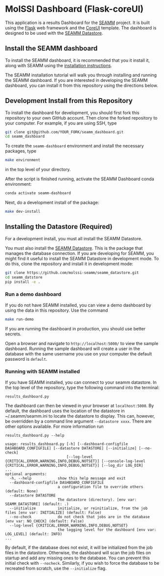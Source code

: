 # MolSSI Dashboard (Flask-coreUI)
This application is a results Dashboard for the [SEAMM](https://molssi-seamm.github.io/) project. It is built using the [Flask](https://flask.palletsprojects.com/en/1.1.x/) web framework and the [CoreUI](https://coreui.io/) template. The dashboard is designed to be used with the [SEAMM Datastore](https://github.com/molssi-seamm/seamm_datastore).

## Install the SEAMM dashboard

To install the SEAMM dashboard, it is recommended that you it install it, along with SEAMM using the [installation instructions](https://molssi-seamm.github.io/getting_started/installation/index.html).

The SEAMM installation tutorial will walk you through installing and running the SEAMM dashboard. If you are interested in developing the SEAMM dashboard, you can install it from this repository using the directions below.

## Development Install from this Repository

To install the dashboard for development, you should first fork this repository to your own GitHub account. Then clone the forked repository to your computer. For example, if you are using SSH, type

~~~bash
git clone git@github.com/YOUR_FORK/seamm_dashboard.git
cd seamm_dashboard
~~~

To create the `seamm-dashboard` environment and install the necessary packages, type

~~~bash
make environment
~~~

in the top level of your directory.

After the script is finished running, activate the SEAMM Dashboard conda environment:

~~~bash
conda activate seamm-dashboard
~~~

Next, do a development install of the package:

~~~bash
make dev-install
~~~

## Installing the Datastore (Required)

For a development install, you must all install the SEAMM Datastore.

You must also install the [SEAMM Datastore](https://github.com/molssi-seamm/seamm_datastore). This is the package that manages the database connection. If you are developing for SEAMM, you might find it useful to install the SEAMM Datastore in development mode. To do this, clone the repository and install it in development mode:

~~~bash
git clone https://github.com/molssi-seamm/seamm_datastore.git
cd seamm_datstore
pip install -e .
~~~

### Run a demo dashboard

If you do not have SEAMM installed, you can view a demo dashboard by using the data in this repository. Use the command

```bash
make run-demo
```

If you are running the dashboard in production, you should use better secrets.

Open a browser and navigate to `http://localhost:5000/` to  view the sample dashboard. Running the sample dashboard will create a user in the database with the same username you use on your computer the default password is `default`.

### Running with SEAMM installed

If you have SEAMM installed, you can connect to your seamm datastore. In the top level of the repository, type the following command into the terminal:

```
results_dashboard.py
```

The dashboard can then be viewed in your browser at `localhost:5000`. By default, the dashboard uses the location of the datastore in ~/.seamm/seamm.ini to locate the datastore to display. This can, however, be overridden by a command line argument `--datastore xxxx`. There are other options available. For more information run

```
results_dashboard.py --help

usage: results_dashboard.py [-h] [--dashboard-configfile DASHBOARD_CONFIGFILE] [--datastore DATASTORE] [--initialize] [--no-check]
                            [--log-level {CRITICAL,ERROR,WARNING,INFO,DEBUG,NOTSET}] [--console-log-level {CRITICAL,ERROR,WARNING,INFO,DEBUG,NOTSET}] [--log_dir LOG_DIR]
...
optional arguments:
  -h, --help            show this help message and exit
  --dashboard-configfile DASHBOARD_CONFIGFILE
                        a configuration file to override others (default: None)
  --datastore DATASTORE
                        The datastore (directory). [env var: SEAMM_DATASTORE] (default: .)
  --initialize          initialize, or reinitialize, from the job files [env var: INITIALIZE] (default: False)
  --no-check            do not check that jobs are in the database [env var: NO_CHECK] (default: False)
  --log-level {CRITICAL,ERROR,WARNING,INFO,DEBUG,NOTSET}
                        the logging level for the dashboard [env var: LOG_LEVEL] (default: INFO)
...
```

By default, if the database does not exist, it will be initialized from the job files in the datastore. Otherwise, the dashboard will scan the job files on startup and add any missing ones to the database. You can prevent this initial check with `--nocheck`. Similarly, if you wish to force the database to be recreated from scratch, use the `--initialize` flag.